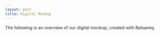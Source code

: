 ```yaml
---
layout: post
title: Digital Mockup
---
```


The following is an overview of our digital mockup, created with Balsamiq. 
